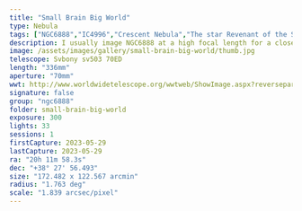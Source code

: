 ```yaml
---
title: "Small Brain Big World"
type: Nebula
tags: ["NGC6888","IC4996","Crescent Nebula","The star Revenant of the Swan","Permanent nova (P Cyg)","34 Cyg"]
description: I usually image NGC6888 at a high focal length for a closeup view. This nebula that is apparently fashioned after the human brain is itself located against a backdrop of faint nebulosity. 2 hours is probably not even close to enough total exposure time for best results, but here's the Crescent Nebula so far...
image: /assets/images/gallery/small-brain-big-world/thumb.jpg
telescope: Svbony sv503 70ED
length: "336mm"
aperture: "70mm"
wwt: http://www.worldwidetelescope.org/wwtweb/ShowImage.aspx?reverseparity=False&scale=1.838503&name=small-brain-big-world.jpg&imageurl=https://deepskyworkflows.com/assets/images/gallery/small-brain-big-world/small-brain-big-world.jpg&credits=Jeremy+Likness+at+DeepSkyWorkflows.com&creditsUrl=https://deepskyworkflows.com/&ra=303.179517&dec=38.123833&x=2337.8&y=1449.9&rotation=-162.13&thumb=https://deepskyworkflows.com/assets/images/gallery/small-brain-big-world/thumb.jpg
signature: false
group: "ngc6888"
folder: small-brain-big-world
exposure: 300
lights: 33
sessions: 1
firstCapture: 2023-05-29
lastCapture: 2023-05-29
ra: "20h 11m 58.3s"
dec: "+38° 27' 56.493"
size: "172.482 x 122.567 arcmin"
radius: "1.763 deg"
scale: "1.839 arcsec/pixel"
---
```

